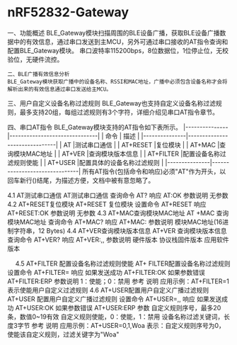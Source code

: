 # nRF52832-Gateway

一、功能概述
	BLE_Gateway模块扫描周围的BLE设备广播，获取BLE设备广播数据中的有效信息，通过串口发送到主MCU，另外可通过串口接收的AT指令查询和配置BLE_Gateway模块。
	串口波特率115200bps，8位数据位，1位停止位，无校验位，无硬件流控。

	二、BLE广播有效信息分析
	BLE_Gateway模块获取广播中的设备名称、RSSI和MAC地址，广播中必须包含设备名称才会将解析出来的有效信息通过串口发送给主MCU。

三、用户自定义设备名称过滤规则
	BLE_Gateway也支持自定义设备名称过滤规则，最多支持20组，每组过滤规则有3个字符，详细介绍见串口AT指令章节。

四、串口AT指令
	BLE_Gateway模块支持的AT指令如下表所示。
	|---------------|-------------------------------|
	|	命令		|	描述						|
	|---------------|-------------------------------|
	|	AT			|测试串口通信					|
	|	AT+RESET	|复位模块						|
	|	AT+MAC		|查询模块MAC地址				|
	|	AT+VER		|查询模块版本信息				|
	|	AT+FILTER	|配置设备名称过滤规则使能		|
	|	AT+USER		|配置具体的设备名称过滤规则		|
	|---------------|-------------------------------|
	所有AT指令(包括命令和响应)必须"AT"作为开头，以回车新行(<CR><LF>)结尾，为描述方便，文档中<CR><LF>被有意忽略了。

4.1 AT测试串口通信
AT测试串口通信
查询命令
AT?	响应
AT:OK
	参数说明
无参数
4.2 AT+RESET复位模块
AT+RESET 复位模块
设置命令
AT+RESET	响应
AT+RESET:OK 
	参数说明
无参数
4.3 AT+MAC查询模块MAC地址
AT +MAC 查询模块MAC地址
查询命令
AT+MAC?	响应
AT+MAC:<MAC address>
	参数说明
模块MAC地址(16进制字符串，12 Bytes)
4.4 AT+VER查询模块版本信息
AT+VER 查询模块版本信息
查询命令
AT+VER?	响应
AT+VER:<HW version>,<FW version>,<SW version>
	参数说明
<HW version> 硬件版本
<FW version> 协议栈固件版本
<SW version> 应用软件版本

 
4.5 AT+FILTER 配置设备名称过滤规则使能
AT+ FILTER配置设备名称过滤规则
设置命令
AT+FILTER=<enable>	响应
如果发送成功
AT+FILTER:OK
如果参数错误
AT+FILTER:ERP 
	参数说明
<enable> 1：使能；0：禁用
参考	说明
应用示例：AT+FILTER=1表示使能用户自定义过滤规则
4.6 AT+USER配置用户自定义广播过滤规则
AT+USER 配置用户自定义广播过滤规则
设置命令
AT+USER=<index>,<en>,<filter words>	响应
如果发送成功
AT+USER:OK
如果参数错误
AT+USER:ERP
	参数
<index> 自定义规则序号，最多20条，数值0~19有效
<en> 自定义规则使能，0：使能，1：禁用
<filter words> 设备名称过滤关键词，长度3字节
参考	说明
应用示例：AT+USER=0,1,Woa
表示：自定义规则序号为0，使能该自定义规则，过滤关键字为"Woa"
